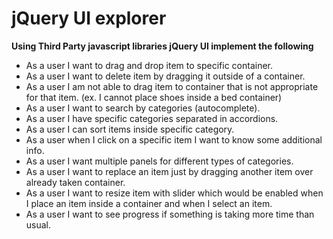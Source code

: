 # jQuery UI explorer

**Using Third Party javascript libraries jQuery UI implement the following**

- As a user I want to drag and drop item to specific container.
- As a user I want to delete item by dragging it outside of a container.
- As a user I am not able to drag item to container that is not appropriate for that item. (ex. I cannot place shoes inside a bed container)
- As a user I want to search by categories (autocomplete).
- As a user I have specific categories separated in accordions.
- As a user I can sort items inside specific category.
- As a user when I click on a specific item I want to know some additional info.
- As a user I want multiple panels for different types of categories.
- As a user I want to replace an item just by dragging another item over already taken container.
- As a user I want to resize item with slider which would be enabled when I place an item inside a container and when I select an item.
- As a user I want to see progress if something is taking more time than usual.